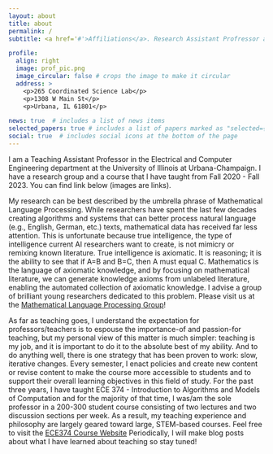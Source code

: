 ```yaml
---
layout: about
title: about
permalink: /
subtitle: <a href='#'>Affiliations</a>. Research Assistant Profressor at UIUC, Head of MLP-group

profile:
  align: right
  image: prof_pic.png
  image_circular: false # crops the image to make it circular
  address: >
    <p>265 Coordinated Science Lab</p>
    <p>1308 W Main St</p>
    <p>Urbana, IL 61801</p>

news: true  # includes a list of news items
selected_papers: true # includes a list of papers marked as "selected={true}"
social: true  # includes social icons at the bottom of the page
---
```


I am a Teaching Assistant Professor in the Electrical and Computer Engineering department at the University of Illinois at Urbana-Champaign. I have a research group and a course that I have taught from Fall 2020 - Fall 2023. You can find link below (images are links).  

My research can be best described by the umbrella phrase of Mathematical Language Processing. While researchers have spent the last few decades creating algorithms and systems that can better process natural language (e.g., English, German, etc.) texts, mathematical data has received far less attention. This is unfortunate because true intelligence, the type of intelligence current AI researchers want to create, is not mimicry or remixing known literature. True intelligence is axiomatic. It is reasoning; it is the ability to see that if A=B and B=C, then A must equal C. Mathematics is the language of axiomatic knowledge, and by focusing on mathematical literature, we can generate knowledge axioms from unlabeled literature, enabling the automated collection of axiomatic knowledge. I advise a group of brilliant young researchers dedicated to this problem. Please visit us at the [Mathematical Language Processing Group](https://mlpgroup.xyz/)!

As far as teaching goes, I understand the expectation for professors/teachers is to espouse the importance-of and passion-for teaching, but my personal view of this matter is much simpler: teaching is my job, and it is important to do it to the absolute best of my ability. And to do anything well, there is one strategy that has been proven to work: slow, iterative changes. Every semester, I enact policies and create new content or revise content to make the course more accessible to students and to support their overall learning objectives in this field of study. For the past three years, I have taught ECE 374 - Introduction to Algorithms and Models of
Computation and for the majority of that time, I was/am the sole professor in a 200-300 student course consisting of two lectures and two discussion sections per week. As a result, my teaching experience and philosophy are largely
geared toward large, STEM-based courses. Feel free to visit the [ECE374 Course Website](https://ecealgo.com/) Periodically, I will make blog posts about what I have learned about teaching so stay tuned!


<!-- Write your biography here. Tell the world about yourself. Link to your favorite [subreddit](http://reddit.com). You can put a picture in, too. The code is already in, just name your picture `prof_pic.jpg` and put it in the `img/` folder.

Put your address / P.O. box / other info right below your picture. You can also disable any these elements by editing `profile` property of the YAML header of your `_pages/about.md`. Edit `_bibliography/papers.bib` and Jekyll will render your [publications page](/al-folio/publications/) automatically.

Link to your social media connections, too. This theme is set up to use [Font Awesome icons](http://fortawesome.github.io/Font-Awesome/) and [Academicons](https://jpswalsh.github.io/academicons/), like the ones below. Add your Facebook, Twitter, LinkedIn, Google Scholar, or just disable all of them. -->
